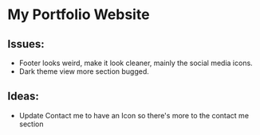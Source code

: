# My Portfolio Website

## Issues:
- Footer looks weird, make it look cleaner, mainly the social media icons.
- Dark theme view more section bugged.
## Ideas:
- Update Contact me to have an Icon so there's more to the contact me section
